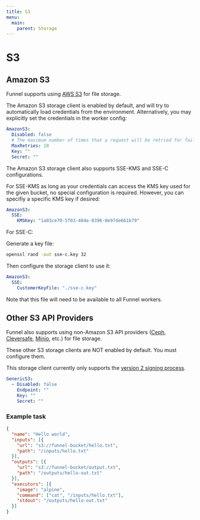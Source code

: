```yaml
---
title: S3
menu:
  main:
    parent: Storage
---
```


# S3

## Amazon S3

Funnel supports using [AWS S3](https://aws.amazon.com/s3/) for file storage.

The Amazon S3 storage client is enabled by default, and will try to automatically
load credentials from the environment. Alternatively, you
may explicitly set the credentials in the worker config:

```yaml
AmazonS3:
  Disabled: false
  # The maximum number of times that a request will be retried for failures.
  MaxRetries: 10
  Key: ""
  Secret: ""
```

The Amazon S3 storage client also supports SSE-KMS and SSE-C configurations. 

For SSE-KMS as long as your credentials can access the KMS key used for the 
given bucket, no special configuration is required. However, you can specifiy a 
specific KMS key if desired:

```yaml
AmazonS3:
  SSE:
    KMSKey: "1a03ce70-5f03-484e-8396-0e97de661b79"
```

For SSE-C:

Generate a key file:

```sh
openssl rand -out sse-c.key 32
```

Then configure the storage client to use it:

```yaml
AmazonS3:
  SSE:
    CustomerKeyFile: "./sse-c.key"
```

Note that this file will need to be available to all Funnel workers. 

## Other S3 API Providers

Funnel also supports using non-Amazon S3 API providers ([Ceph][ceph], 
[Cleversafe][cleversafe], [Minio][minio], etc.) for file storage.

These other S3 storage clients are NOT enabled by default. 
You must configure them. 

This storage client currently only supports the
[version 2 signing process](http://docs.aws.amazon.com/general/latest/gr/signature-version-2.html).

```yaml
GenericS3:
  - Disabled: false
    Endpoint: ""
    Key: ""
    Secret: ""
```

### Example task
```json
{
  "name": "Hello world",
  "inputs": [{
    "url": "s3://funnel-bucket/hello.txt",
    "path": "/inputs/hello.txt"
  }],
  "outputs": [{
    "url": "s3://funnel-bucket/output.txt",
    "path": "/outputs/hello-out.txt"
  }],
  "executors": [{
    "image": "alpine",
    "command": ["cat", "/inputs/hello.txt"],
    "stdout": "/outputs/hello-out.txt"
  }]
}
```

[ceph]: http://ceph.com/
[cleversafe]: https://www.ibm.com/cloud/object-storage
[minio]: https://minio.io/
